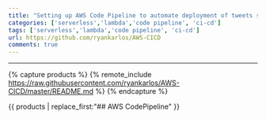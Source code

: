 ```yaml
---
title: "Setting up AWS Code Pipeline to automate deployment of tweets streaming application"
categories: ['serverless','lambda','code pipeline', 'ci-cd']
tags: ['serverless','lambda','code pipeline', 'ci-cd']
url: https://github.com/ryankarlos/AWS-CICD
comments: true
---
```

___

{% capture products %}
{% remote_include https://raw.githubusercontent.com/ryankarlos/AWS-CICD/master/README.md %}
{% endcapture %}



{{ products | replace_first:"## AWS CodePipeline"  }}
